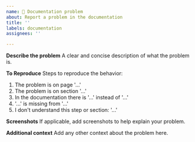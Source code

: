 ```yaml
---
name: 📜 Documentation problem
about: Report a problem in the documentation
title: ''
labels: documentation
assignees: ''

---
```


**Describe the problem**
A clear and concise description of what the problem is.

**To Reproduce**
Steps to reproduce the behavior:
1. The problem is on page '...'
2. The problem is on section '...'
3. In the documentation there is '...' instead of '...'
4. '...' is missing from '...'
5. I don't understand this step or section: '...'

**Screenshots**
If applicable, add screenshots to help explain your problem.

**Additional context**
Add any other context about the problem here.
